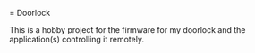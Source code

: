 = Doorlock

This is a hobby project for the firmware for my doorlock and the application(s) controlling it
remotely.
